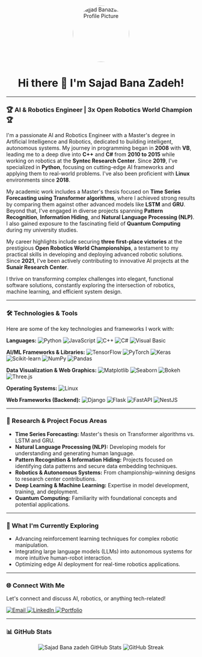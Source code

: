 <div align="center">
  <a href="https://github.com/SajjadBanazadeh">
    <img src="https://github.com/SajjadBanazadeh/SajjadBanazadeh/assets/YOUR_PROFILE_PIC_ID/YOUR_PROFILE_PIC_NAME.png" alt="Sajjad Banazadeh Profile Picture" width="150" style="border-radius:50%;">
  </a>
  <h1>Hi there 👋 I'm Sajad Bana Zadeh!</h1>
</div>

---

### 🏆 AI & Robotics Engineer | 3x Open Robotics World Champion 🏆

I'm a passionate AI and Robotics Engineer with a Master's degree in Artificial Intelligence and Robotics, dedicated to building intelligent, autonomous systems. My journey in programming began in **2008** with **VB**, leading me to a deep dive into **C++** and **C#** from **2010 to 2015** while working on robotics at the **Syntec Research Center**. Since **2019**, I've specialized in **Python**, focusing on cutting-edge AI frameworks and applying them to real-world problems. I've also been proficient with **Linux** environments since **2018**.

My academic work includes a Master's thesis focused on **Time Series Forecasting using Transformer algorithms**, where I achieved strong results by comparing them against other advanced models like **LSTM** and **GRU**. Beyond that, I've engaged in diverse projects spanning **Pattern Recognition**, **Information Hiding**, and **Natural Language Processing (NLP)**. I also gained exposure to the fascinating field of **Quantum Computing** during my university studies.

My career highlights include securing **three first-place victories** at the prestigious **Open Robotics World Championships**, a testament to my practical skills in developing and deploying advanced robotic solutions. Since **2021**, I've been actively contributing to innovative AI projects at the **Sunair Research Center**.

I thrive on transforming complex challenges into elegant, functional software solutions, constantly exploring the intersection of robotics, machine learning, and efficient system design.

---

### 🛠️ Technologies & Tools

Here are some of the key technologies and frameworks I work with:

**Languages:**
![Python](https://img.shields.io/badge/Python-3776AB?style=for-the-badge&logo=python&logoColor=white)
![JavaScript](https://img.shields.io/badge/JavaScript-F7DF1E?style=for-the-badge&logo=javascript&logoColor=black)
![C++](https://img.shields.io/badge/C%2B%2B-00599C?style=for-the-badge&logo=c%2B%2B&logoColor=white)
![C#](https://img.shields.io/badge/C%23-239120?style=for-the-badge&logo=c-sharp&logoColor=white)
![Visual Basic](https://img.shields.io/badge/Visual%20Basic-.NET-5C2D91?style=for-the-badge&logo=visual-studio&logoColor=white)

**AI/ML Frameworks & Libraries:**
![TensorFlow](https://img.shields.io/badge/TensorFlow-FF6F00?style=for-the-badge&logo=tensorflow&logoColor=white)
![PyTorch](https://img.shields.io/badge/PyTorch-EE4C2C?style=for-the-badge&logo=pytorch&logoColor=white)
![Keras](https://img.shields.io/badge/Keras-D00000?style=for-the-badge&logo=keras&logoColor=white)
![Scikit-learn](https://img.shields.io/badge/scikit--learn-F7931E?style=for-the-badge&logo=scikit-learn&logoColor=white)
![NumPy](https://img.shields.io/badge/NumPy-013243?style=for-the-badge&logo=numpy&logoColor=white)
![Pandas](https://img.shields.io/badge/Pandas-150458?style=for-the-badge&logo=pandas&logoColor=white)

**Data Visualization & Web Graphics:**
![Matplotlib](https://img.shields.io/badge/Matplotlib-308828?style=for-the-badge&logo=matplotlib&logoColor=white)
![Seaborn](https://img.shields.io/badge/Seaborn-4880B1?style=for-the-badge&logo=seaborn&logoColor=white)
![Bokeh](https://img.shields.io/badge/Bokeh-C93427?style=for-the-badge&logo=bokeh&logoColor=white)
![Three.js](https://img.shields.io/badge/Three.js-black?style=for-the-badge&logo=three.js&logoColor=white)

**Operating Systems:**
![Linux](https://img.shields.io/badge/Linux-FCC624?style=for-the-badge&logo=linux&logoColor=black)

**Web Frameworks (Backend):**
![Django](https://img.shields.io/badge/Django-092E20?style=for-the-badge&logo=django&logoColor=white)
![Flask](https://img.shields.io/badge/Flask-000000?style=for-the-badge&logo=flask&logoColor=white)
![FastAPI](https://img.shields.io/badge/FastAPI-009688?style=for-the-badge&logo=fastapi&logoColor=white)
![NestJS](https://img.shields.io/badge/NestJS-E0234E?style=for-the-badge&logo=nestjs&logoColor=white)

---

### 🔬 Research & Project Focus Areas

* **Time Series Forecasting:** Master's thesis on Transformer algorithms vs. LSTM and GRU.
* **Natural Language Processing (NLP):** Developing models for understanding and generating human language.
* **Pattern Recognition & Information Hiding:** Projects focused on identifying data patterns and secure data embedding techniques.
* **Robotics & Autonomous Systems:** From championship-winning designs to research center contributions.
* **Deep Learning & Machine Learning:** Expertise in model development, training, and deployment.
* **Quantum Computing:** Familiarity with foundational concepts and potential applications.

---

### 🌱 What I'm Currently Exploring

* Advancing reinforcement learning techniques for complex robotic manipulation.
* Integrating large language models (LLMs) into autonomous systems for more intuitive human-robot interaction.
* Optimizing edge AI deployment for real-time robotics applications.

---

### 🌐 Connect With Me

Let's connect and discuss AI, robotics, or anything tech-related!

<p align="left">
  <a href="mailto:sajadbanazadeh@gmail.com">
    <img src="https://img.shields.io/badge/Email-D14836?style=for-the-badge&logo=gmail&logoColor=white" alt="Email">
  </a>
  <a href="https://www.linkedin.com/in/sajad-banazadeh-6b891312a/">
    <img src="https://img.shields.io/badge/LinkedIn-0077B5?style=for-the-badge&logo=linkedin&logoColor=white" alt="LinkedIn">
  </a>
  <a href="https://your-personal-website.com" target="_blank">
    <img src="https://img.shields.io/badge/Portfolio-FF5722?style=for-the-badge&logo=appveyor&logoColor=white" alt="Portfolio">
  </a>
</p>

---

### 📊 GitHub Stats

<div align="center">
  <img src="https://github-readme-stats.vercel.app/api?username=sajad-bana-zadeh&show_icons=true&theme=vue-dark&hide_rank=true" alt="Sajad Bana zadeh GitHub Stats" />
  <img src="https://github-readme-streak-stats.herokuapp.com/?user=sajad-bana-zadeh&theme=vue-dark&hide_border=true" alt="GitHub Streak" />
</div>
